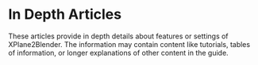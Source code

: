 # In Depth Articles

These articles provide in depth details about features or settings of XPlane2Blender. The information may contain content like tutorials, tables of information, or longer explanations of other content in the guide.

